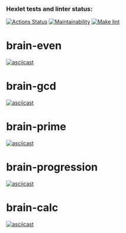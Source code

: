 ### Hexlet tests and linter status:
[![Actions Status](https://github.com/itsdorosh/frontend-project-lvl1/workflows/hexlet-check/badge.svg)](https://github.com/itsdorosh/frontend-project-lvl1/actions)
[![Maintainability](https://api.codeclimate.com/v1/badges/02d2b20fc59782184e13/maintainability)](https://codeclimate.com/github/itsdorosh/frontend-project-lvl1/maintainability)
[![Make lint](https://github.com/itsdorosh/frontend-project-lvl1/workflows/make-lint/badge.svg)](https://github.com/itsdorosh/frontend-project-lvl1/actions)

# brain-even
[![asciicast](https://asciinema.org/a/l83WpIgTmauRPrYwOwqi06Ema.svg)](https://asciinema.org/a/l83WpIgTmauRPrYwOwqi06Ema)

# brain-gcd
[![asciicast](https://asciinema.org/a/M2f84go7mcHvCf9e9h01UKFnW.svg)](https://asciinema.org/a/M2f84go7mcHvCf9e9h01UKFnW)

# brain-prime
[![asciicast](https://asciinema.org/a/ammpRSZMSKZsXN57GLFQ4Nfnw.svg)](https://asciinema.org/a/ammpRSZMSKZsXN57GLFQ4Nfnw)

# brain-progression
[![asciicast](https://asciinema.org/a/zdxkAG569lszYrB4sUY9Dtprd.svg)](https://asciinema.org/a/zdxkAG569lszYrB4sUY9Dtprd)

# brain-calc
[![asciicast](https://asciinema.org/a/ZR9j5ZmU35kICkCs6pZHN9NDV.svg)](https://asciinema.org/a/ZR9j5ZmU35kICkCs6pZHN9NDV)
